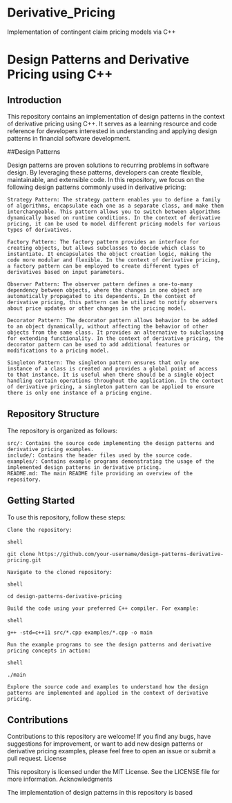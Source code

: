 # Derivative_Pricing
Implementation of contingent claim pricing models via C++

# Design Patterns and Derivative Pricing using C++
## Introduction

This repository contains an implementation of design patterns in the context of derivative pricing using C++. It serves as a learning resource and code reference for developers interested in understanding and applying design patterns in financial software development.

##Design Patterns

Design patterns are proven solutions to recurring problems in software design. By leveraging these patterns, developers can create flexible, maintainable, and extensible code. In this repository, we focus on the following design patterns commonly used in derivative pricing:

    Strategy Pattern: The strategy pattern enables you to define a family of algorithms, encapsulate each one as a separate class, and make them interchangeable. This pattern allows you to switch between algorithms dynamically based on runtime conditions. In the context of derivative pricing, it can be used to model different pricing models for various types of derivatives.

    Factory Pattern: The factory pattern provides an interface for creating objects, but allows subclasses to decide which class to instantiate. It encapsulates the object creation logic, making the code more modular and flexible. In the context of derivative pricing, a factory pattern can be employed to create different types of derivatives based on input parameters.

    Observer Pattern: The observer pattern defines a one-to-many dependency between objects, where the changes in one object are automatically propagated to its dependents. In the context of derivative pricing, this pattern can be utilized to notify observers about price updates or other changes in the pricing model.

    Decorator Pattern: The decorator pattern allows behavior to be added to an object dynamically, without affecting the behavior of other objects from the same class. It provides an alternative to subclassing for extending functionality. In the context of derivative pricing, the decorator pattern can be used to add additional features or modifications to a pricing model.

    Singleton Pattern: The singleton pattern ensures that only one instance of a class is created and provides a global point of access to that instance. It is useful when there should be a single object handling certain operations throughout the application. In the context of derivative pricing, a singleton pattern can be applied to ensure there is only one instance of a pricing engine.

## Repository Structure

The repository is organized as follows:

    src/: Contains the source code implementing the design patterns and derivative pricing examples.
    include/: Contains the header files used by the source code.
    examples/: Contains example programs demonstrating the usage of the implemented design patterns in derivative pricing.
    README.md: The main README file providing an overview of the repository.

## Getting Started

To use this repository, follow these steps:

    Clone the repository:

    shell

    git clone https://github.com/your-username/design-patterns-derivative-pricing.git

    Navigate to the cloned repository:

    shell

    cd design-patterns-derivative-pricing

    Build the code using your preferred C++ compiler. For example:

    shell

    g++ -std=c++11 src/*.cpp examples/*.cpp -o main

    Run the example programs to see the design patterns and derivative pricing concepts in action:

    shell

    ./main

    Explore the source code and examples to understand how the design patterns are implemented and applied in the context of derivative pricing.

## Contributions

Contributions to this repository are welcome! If you find any bugs, have suggestions for improvement, or want to add new design patterns or derivative pricing examples, please feel free to open an issue or submit a pull request.
License

This repository is licensed under the MIT License. See the LICENSE file for more information.
Acknowledgments

The implementation of design patterns in this repository is based
